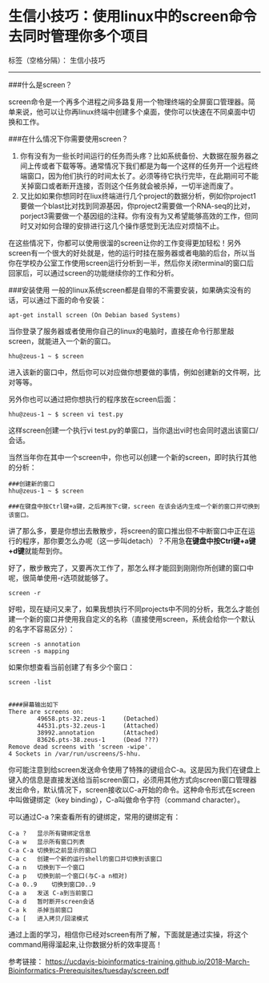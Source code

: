 # 生信小技巧：使用linux中的screen命令去同时管理你多个项目

标签（空格分隔）： 生信小技巧

---

###什么是screen？

screen命令是一个再多个进程之间多路复用一个物理终端的全屏窗口管理器。简单来说，他可以让你再linux终端中创建多个桌面，使你可以快速在不同桌面中切换和工作。

###在什么情况下你需要使用screen？

 1. 你有没有为一些长时间运行的任务而头疼？比如系统备份、大数据在服务器之间上传或者下载等等。通常情况下我们都是为每一个这样的任务开一个远程终端窗口，因为他们执行的时间太长了。必须等待它执行完毕，在此期间可不能关掉窗口或者断开连接，否则这个任务就会被杀掉，一切半途而废了。
 2. 又比如如果你想同时在liux终端进行几个project的数据分析，例如你project1要做一个blast比对找到同源基因，你project2需要做一个RNA-seq的比对，porject3需要做一个基因组的注释。你有没有为又希望能够高效的工作，但同时又对如何合理的安排进行这几个操作感觉到无法应对烦恼不止。

在这些情况下，你都可以使用很溜的screen让你的工作变得更加轻松！另外screen有一个很大的好处就是，他的运行时挂在服务器或者电脑的后台，所以当你在学校办公室工作使用screen运行分析到一半，然后你关闭terminal的窗口后回家后，可以通过screen的功能继续你的工作和分析。

###安装使用
一般的linux系统screen都是自带的不需要安装，如果确实没有的话，可以通过下面的命令安装：

```
apt-get install screen (On Debian based Systems)
```

 当你登录了服务器或者使用你自己的linux的电脑时，直接在命令行那里敲screen，就能进入一个新的窗口。
 
```
hhu@zeus-1 ~ $ screen

```

进入该新的窗口中，然后你可以对应做你想要做的事情，例如创建新的文件啊，比对等等。

另外你也可以通过把你想执行的程序放在screen后面：

```
hhu@zeus-1 ~ $ screen vi test.py
```

这样screen创建一个执行vi test.py的单窗口，当你退出vi时也会同时退出该窗口/会话。

当然当年你在其中一个screen中，你也可以创建一个新的screen，即时执行其他的分析：

```
###创建新的窗口
hhu@zeus-1 ~ $ screen

###在键盘中按Ctrl键+a键，之后再按下c键，screen 在该会话内生成一个新的窗口并切换到该窗口。
```

讲了那么多，要是你想出去散散步，将screen的窗口推出但不中断窗口中正在运行的程序，那你要怎么办呢（这一步叫detach）？不用急**在键盘中按Ctrl键+a键+d键**就能帮到你。


好了，散步散完了，又要再次工作了，那怎么样才能回到刚刚你所创建的窗口中呢，很简单使用-r选项就能够了。

```
screen -r
```

好啦，现在疑问又来了，如果我想执行不同projects中不同的分析，我怎么才能创建一个新的窗口并使用我自定义的名称（直接使用screen，系统会给你一个默认的名字不容易区分）：

```
screen -s annotation
screen -s mapping
```

如果你想查看当前创建了有多少个窗口：

```
screen -list


####屏幕输出如下
There are screens on:
        49658.pts-32.zeus-1     (Detached)
        44531.pts-32.zeus-1     (Attached)
        38992.annotation        (Attached)
        83626.pts-38.zeus-1     (Dead ???)
Remove dead screens with 'screen -wipe'.
4 Sockets in /var/run/uscreens/S-hhu.
```

你可能注意到给screen发送命令使用了特殊的键组合C-a。这是因为我们在键盘上键入的信息是直接发送给当前screen窗口，必须用其他方式向screen窗口管理器发出命令，默认情况下，screen接收以C-a开始的命令。这种命令形式在screen中叫做键绑定（key binding），C-a叫做命令字符（command character）。

可以通过C-a ?来查看所有的键绑定，常用的键绑定有：

```
C-a ?	显示所有键绑定信息
C-a w	显示所有窗口列表
C-a C-a	切换到之前显示的窗口
C-a c	创建一个新的运行shell的窗口并切换到该窗口
C-a n	切换到下一个窗口
C-a p	切换到前一个窗口(与C-a n相对)
C-a 0..9	切换到窗口0..9
C-a a	发送 C-a到当前窗口
C-a d	暂时断开screen会话
C-a k	杀掉当前窗口
C-a [	进入拷贝/回滚模式
```

通过上面的学习，相信你已经对screen有所了解，下面就是通过实操，将这个command用得溜起来,让你数据分析的效率提高！

参考链接：
https://ucdavis-bioinformatics-training.github.io/2018-March-Bioinformatics-Prerequisites/tuesday/screen.pdf

